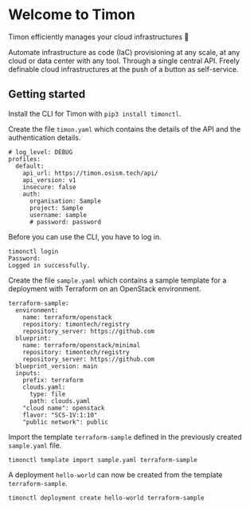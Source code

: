 # Welcome to Timon

Timon efficiently manages your cloud infrastructures 🚀

Automate infrastructure as code (IaC) provisioning at any scale,
at any cloud or data center with any tool. Through a single central
API. Freely definable cloud infrastructures at the push of a button
as self-service.

## Getting started

Install the CLI for Timon with ``pip3 install timonctl``.

Create the file ``timon.yaml`` which contains the details of the API and
the authentication details.

```
# log_level: DEBUG
profiles:
  default:
    api_url: https://timon.osism.tech/api/
    api_version: v1
    insecure: false
    auth:
      organisation: Sample
      project: Sample
      username: sample
      # password: password
```

Before you can use the CLI, you have to log in.

```
timonctl login
Password:
Logged in successfully.
```

Create the file ``sample.yaml`` which contains a sample template for a
deployment with Terraform on an OpenStack environment.

```
terraform-sample:
  environment:
    name: terraform/openstack
    repository: timontech/registry
    repository_server: https://github.com
  blueprint:
    name: terraform/openstack/minimal
    repository: timontech/registry
    repository_server: https://github.com
  blueprint_version: main
  inputs:
    prefix: terraform
    clouds.yaml:
      type: file
      path: clouds.yaml
    "cloud name": openstack
    flavor: "SCS-1V:1:10"
    "public network": public
```

Import the template ``terraform-sample`` defined in the previously created
``sample.yaml`` file.

```
timonctl template import sample.yaml terraform-sample
```

A deployment ``hello-world`` can now be created from the template
``terraform-sample``.

```
timonctl deployment create hello-world terraform-sample
